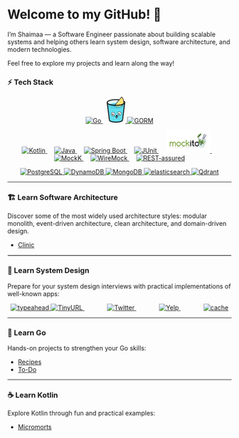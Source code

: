 <!--
**ShaimaaSabry/ShaimaaSabry** is a ✨ _special_ ✨ repository because its `README.md` (this file) appears on your GitHub profile.

Here are some ideas to get you started:

- 🔭 I’m currently working on ...
- 🌱 I’m currently learning ...
- 👯 I’m looking to collaborate on ...
- 🤔 I’m looking for help with ...
- 💬 Ask me about ...
- 📫 How to reach me: ...
- 😄 Pronouns: ...
- ⚡ Fun fact: ...
-->

# Welcome to my GitHub! 👋 

I’m Shaimaa — a Software Engineer passionate about building scalable systems and helping others learn system design, software architecture, and modern technologies.  

Feel free to explore my projects and learn along the way!

### ⚡ Tech Stack

<!-- Go -->
<p align="center">
  <a href="https://golang.org" title="Go">
    <img src="https://upload.wikimedia.org/wikipedia/commons/thumb/0/05/Go_Logo_Blue.svg/640px-Go_Logo_Blue.svg.png" width="100" height="100" alt="Go">
  </a>
  &nbsp;
  <a href="#" title="Gin">
    <img src="https://raw.githubusercontent.com/gin-gonic/logo/master/color.png" height="60" alt="Gin">
  </a>
  <a href="#" title="GORM">
    <img src="https://miro.medium.com/v2/resize:fit:1400/1*XBvxUxqycRC8B8KGCuzJVw.png" height="50" alt="GORM">
  </a>
</p>

<!-- Kotlin, Java -->
<p align="center">
  <a href="#" title="Kotlin">
    <img src="https://www.fugenx.com/wp-content/uploads/2021/06/kotlin.png" height="50" alt="Kotlin">
  </a>
  &nbsp;&nbsp;&nbsp;
  <a href="#" title="Java">
    <img src="https://cdn-icons-png.flaticon.com/512/226/226777.png" height="50" alt="Java">
  </a>
  &nbsp;&nbsp;&nbsp;
  <a href="#" title="Spring Boot">
    <img src="https://dz2cdn1.dzone.com/storage/temp/12434118-spring-boot-logo.png" height="50" alt="Spring Boot">
  </a>
  &nbsp;&nbsp;&nbsp;
  <a href="#" title="JUnit">
    <img src="https://junit.org/assets/img/junit5-logo.png" height="50" alt="JUnit">
  </a>
  &nbsp;&nbsp;&nbsp;
  <a href="#" title="Mockito">
    <img src="https://raw.githubusercontent.com/mockito/mockito/main/config/javadoc/resources/org/mockito/logo.png" height="50" alt="Mockito">
  </a>
  &nbsp;&nbsp;&nbsp;
  <a href="#" title="MockK">
    <img src="https://avatars.githubusercontent.com/u/34787540?v=4" height="50" alt="MockK">
  </a>
  &nbsp;&nbsp;&nbsp;
  <a href="#" title="WireMock">
    <img src="https://avatars.githubusercontent.com/u/21368587?s=280&v=4" height="50" alt="WireMock">
  </a>
  &nbsp;&nbsp;&nbsp;
  <a href="#" title="REST-assured">
    <img src="https://avatars.githubusercontent.com/u/19369327?v=4" height="50" alt="REST-assured">
  </a>
</p>

<!-- Databases -->
<p align="center">
  <a href="#" title="PostgreSQL">
    <img src="https://upload.wikimedia.org/wikipedia/commons/thumb/2/29/Postgresql_elephant.svg/640px-Postgresql_elephant.svg.png" height="50" alt="PostgreSQL" />
  </a>
  <a href="#" title="DynamoDB">
    <img src="https://upload.wikimedia.org/wikipedia/commons/f/fd/DynamoDB.png" height="50" alt="DynamoDB" />
  </a>
  <a href="#" title="MongoDB">
    <img src="https://raw.githubusercontent.com/detain/svg-logos/master/svg/m/mongodb-icon-2.svg" height="50" alt="MongoDB" />
  </a>
  <a href="#" title="elasticsearch">
    <img src="https://marketplace-assets.digitalocean.com/logos/elasticsearch.png" height="50" alt="elasticsearch" />
  </a>
  <a href="#" title="Qdrant">
    <img src="https://avatars.githubusercontent.com/u/73504361?s=200&v=4" height="50" alt="Qdrant" />
  </a>
</p>

---

### 🏗 Learn Software Architecture
Discover some of the most widely used architecture styles: modular monolith, event-driven architecture, clean architecture, and domain-driven design.

* [Clinic](https://github.com/ShaimaaSabry/clinic-modular-monolith)


<hr style="border: 1px solid #ccc;">

### 🧩 Learn System Design
Prepare for your system design interviews with practical implementations of well-known apps:

<div align="center">
  
  <a href="https://github.com/ShaimaaSabry/typeahead" title="typeahead">
    <img src="https://www.tutorialrepublic.com/lib/images/bootstrap-5/twitter-typeahead.png" alt="typeahead" height="100">
  </a>
  
  <a href="https://github.com/ShaimaaSabry/tiny-url" title="TinyURL">
    <img src="https://cdn6.aptoide.com/imgs/3/6/9/3692fe5c188d207dc974032cf24a6742_icon.png" alt="TinyURL" height="140">
  </a>
  &nbsp;&nbsp;&nbsp;&nbsp;&nbsp;&nbsp;&nbsp;&nbsp;&nbsp;&nbsp;&nbsp;&nbsp;
  
  <a href="https://github.com/ShaimaaSabry/twitter" title="Twitter">
    <img src="https://upload.wikimedia.org/wikipedia/commons/thumb/6/6f/Logo_of_Twitter.svg/1200px-Logo_of_Twitter.svg.png" alt="Twitter" height="100">
  </a>
  &nbsp;&nbsp;&nbsp;&nbsp;&nbsp;&nbsp;&nbsp;&nbsp;&nbsp;&nbsp;&nbsp;&nbsp;
  
  <a href="https://github.com/ShaimaaSabry/yelp" title="Yelp">
    <img src="https://upload.wikimedia.org/wikipedia/commons/thumb/a/ad/Yelp_Logo.svg/2560px-Yelp_Logo.svg.png" alt="Yelp" height="100">
  </a>
  &nbsp;&nbsp;&nbsp;&nbsp;&nbsp;&nbsp;&nbsp;&nbsp;&nbsp;&nbsp;&nbsp;&nbsp;
  
  <a href="https://github.com/ShaimaaSabry/cache" title="cache">
    <img src="https://encrypted-tbn0.gstatic.com/images?q=tbn:ANd9GcQx099QIe9XeS66WcARxiKvuJfAmHECMuOKiqTcb8Mu8QZSuCyf3OZsyhZIs-0Xbqodz24&usqp=CAU" alt="cache" height="100">
  </a>

</div>

---

### 🚀 Learn Go 

Hands-on projects to strengthen your Go skills:

* [Recipes](https://github.com/ShaimaaSabry/recipes)
* [To-Do](https://github.com/ShaimaaSabry/todo)

  
---

### ☕ Learn Kotlin
Explore Kotlin through fun and practical examples:

* [Micromorts](https://github.com/ShaimaaSabry/Micromorts)


